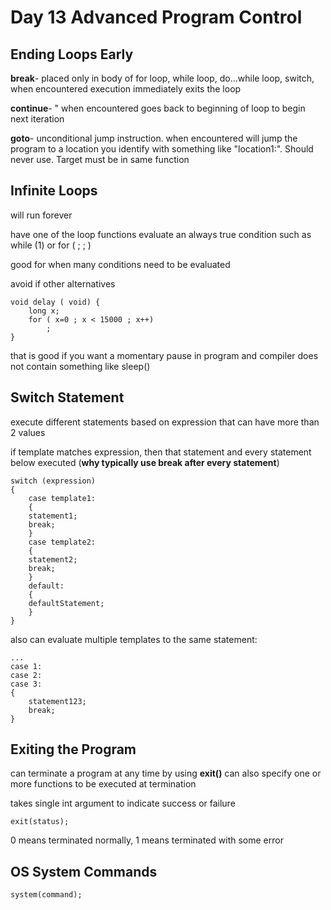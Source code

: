 # Day 13 Advanced Program Control

## Ending Loops Early

**break**- placed only in body of for loop, while loop, do...while loop, switch, when encountered execution immediately exits the loop

**continue**- " when encountered goes back to beginning of loop to begin next iteration

**goto**- unconditional jump instruction. when encountered will jump the program to a location you identify with something like "location1:". Should never use. Target must be in same function

## Infinite Loops

will run forever

have one of the loop functions evaluate an always true condition such as while (1) or for ( ; ; )

good for when many conditions need to be evaluated

avoid if other alternatives

	void delay ( void) {
		long x;
		for ( x=0 ; x < 15000 ; x++)
			;
	}

that is good if you want a momentary pause in program and compiler does not contain something like sleep()

## Switch Statement

execute different statements based on expression that can have more than 2 values

if template matches expression, then that statement and every statement below executed (**why typically use break after every statement**)

	switch (expression)
	{
		case template1:
		{
		statement1;
		break;
		}
		case template2:
		{
		statement2;
		break;
		}
		default:
		{
		defaultStatement;
		}
	}

also can evaluate multiple templates to the same statement:

	...
	case 1:
	case 2:
	case 3:
	{
		statement123;
		break;
	}

## Exiting the Program

can terminate a program at any time by using **exit()** can also specify one or more functions to be executed at termination

takes single int argument to indicate success or failure
	
	exit(status);

0 means terminated normally, 1 means terminated with some error

## OS System Commands

	system(command);


